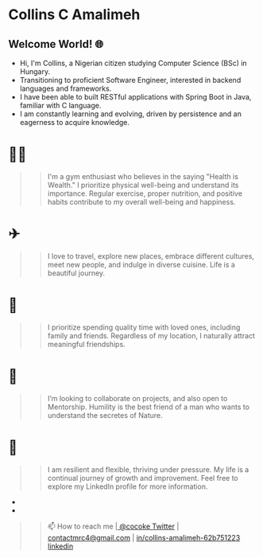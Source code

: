 # Collins C Amalimeh

## Welcome World! 🌐

>>>>
- Hi, I'm Collins, a Nigerian citizen studying Computer Science (BSc) in Hungary. 
- Transitioning to proficient Software Engineer, interested in backend languages and frameworks. 
- I have been able to built RESTful applications with Spring Boot in Java, familiar with C language.
- I am constantly learning and evolving, driven by persistence and an eagerness to acquire knowledge.
>>>>

# 🏋🏽️‍
>> I'm a gym enthusiast who believes in the saying "Health is Wealth." I prioritize physical well-being and understand its importance. Regular exercise, proper nutrition, and positive habits contribute to my overall well-being and happiness.

# ✈
>> I love to travel, explore new places, embrace different cultures, meet new people, and indulge in diverse cuisine. Life is a beautiful journey.
# 🏡
>> I prioritize spending quality time with loved ones, including family and friends. Regardless of my location, I naturally attract meaningful friendships.

# 💞️ 
>> I’m looking to collaborate on projects, and also open to Mentorship. Humility is the best friend of a man who wants to understand the secretes of Nature.

# 🦁
>> I am resilient and flexible, thriving under pressure. My life is a continual journey of growth and improvement. Feel free to explore my LinkedIn profile for more information.
-
-
>> 📫 How to reach me |[ @cocoke Twitter](https://twitter.com/co_kode) | contactmrc4@gmail.com | [in/collins-amalimeh-62b751223 linkedin](https://www.linkedin.com/in/collins-amalimeh-62b751223/)

<!---
Cokode/Cokode is a ✨ special ✨ repository because its `README.md` (this file) appears on your GitHub profile.
You can click the Preview link to take a look at your changes.
--->
